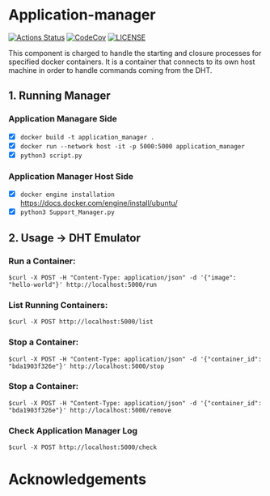 
# Application-manager 

[![Actions Status][actions badge]][actions]
[![CodeCov][codecov badge]][codecov]
[![LICENSE][license badge]][license]

This component is charged to handle the starting and closure processes for specified docker containers. It is a container that connects to its own host machine in order to handle commands coming from the DHT.
## 1. Running Manager
### Application Managare Side
- [x] ``` docker build -t application_manager . ```
- [x] ``` docker run --network host -it -p 5000:5000 application_manager ```
- [x] ``` python3 script.py ```
### Application Manager Host Side
- [x] ``` docker engine installation  ``` https://docs.docker.com/engine/install/ubuntu/
- [x] ``` python3 Support_Manager.py ``` 
## 2. Usage &rarr; DHT Emulator
### Run a Container:
```console
$curl -X POST -H "Content-Type: application/json" -d '{"image": "hello-world"}' http://localhost:5000/run
```
### List Running Containers:
```console
$curl -X POST http://localhost:5000/list
```
### Stop a Container:
```console
$curl -X POST -H "Content-Type: application/json" -d '{"container_id": "bda1903f326e"}' http://localhost:5000/stop
```
### Stop a Container:
```console
$curl -X POST -H "Content-Type: application/json" -d '{"container_id": "bda1903f326e"}' http://localhost:5000/remove
```
### Check Application Manager Log
```console
$curl -X POST http://localhost:5000/check
```


# Acknowledgements

<!-- Links -->
[actions]: https://github.com/sifis-home/Application-Manager/actions
[codecov]: https://codecov.io/gh/sifis-home/Application-Manager
[license]: LICENSES/MIT.txt

<!-- Badges -->
[actions badge]: https://github.com/sifis-home/libp2p-rust-dht/workflows/Application-Manager/badge.svg
[codecov badge]: https://codecov.io/gh/sifis-home/Application-Manager/branch/master/graph/badge.svg
[license badge]: https://img.shields.io/badge/license-MIT-blue.svg


<!-- Badges -->
[actions badge]: https://github.com/sifis-home/libp2p-rust-dht/workflows/libp2p-rust-dht/badge.svg
[codecov badge]: https://codecov.io/gh/sifis-home/Application-Manager/branch/master/graph/badge.svg
[license badge]: https://img.shields.io/badge/license-MIT-blue.svg
